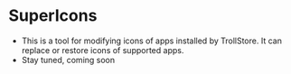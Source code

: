 # SuperIcons

- This is a tool for modifying icons of apps installed by TrollStore. It can replace or restore icons of supported apps.
- Stay tuned, coming soon
